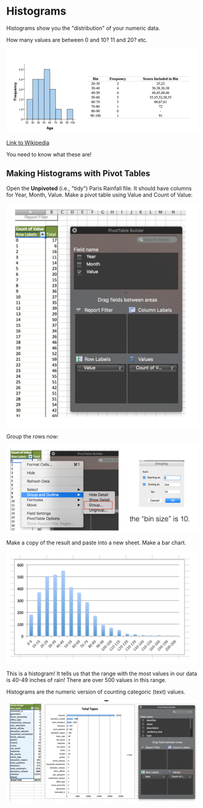 # Histograms

Histograms show you the "distribution" of your numeric data.

How many values are between 0 and 10?  11 and 20?  etc.

<img src="assets/Histograms-0b627.png">

[Link to Wikipedia](https://en.wikipedia.org/wiki/Histogram)

You need to know what these are!

## Making Histograms with Pivot Tables

Open the **Unpivoted** (i.e., "tidy") Paris Rainfall file. It should have columns for Year, Month, Value.  Make a pivot table using Value and Count of Value:

<img src="assets/Histograms-b9770.png">

Group the rows now:

<img src="assets/Histograms-7df1d.png">

Make a copy of the result and paste into a new sheet.  Make a bar chart.

<img src="assets/Histograms-9c0c3.png">

This is a histogram!  It tells us that the range with the most values in our data is 40-49 inches of rain!  There are over 500 values in this range.

Histograms are the numeric version of counting categoric (text) values.

<img src="assets/Histograms-bec92.png">
